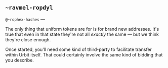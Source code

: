 ## `~ravmel-ropdyl`
`@~rophex-hashes` —

The only thing that uniform tokens are for is for brand new addresses.  It's true that even in that state they're not all *exactly* the same — but we think they're close enough.

Once started, you'll need some kind of third-party to facilitate transfer within Urbit itself.  That could certainly involve the same kind of bidding that you describe.